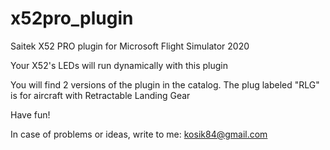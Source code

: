 # x52pro_plugin

Saitek X52 PRO plugin for Microsoft Flight Simulator 2020

Your X52's LEDs will run dynamically with this plugin

You will find 2 versions of the plugin in the catalog. The plug labeled "RLG" is for aircraft with Retractable Landing Gear

Have fun!

In case of problems or ideas, write to me: kosik84@gmail.com

